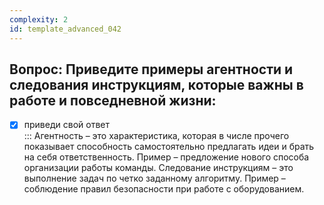 ```yaml
---
complexity: 2
id: template_advanced_042
---
```

## Вопрос: Приведите примеры агентности и следования инструкциям, которые важны в работе и повседневной жизни:

- [x] приведи свой ответ  
  ::: Агентность – это характеристика, которая в числе прочего показывает способность самостоятельно предлагать идеи и брать на себя ответственность. Пример – предложение нового способа организации работы команды. Следование инструкциям – это выполнение задач по четко заданному алгоритму. Пример – соблюдение правил безопасности при работе с оборудованием.